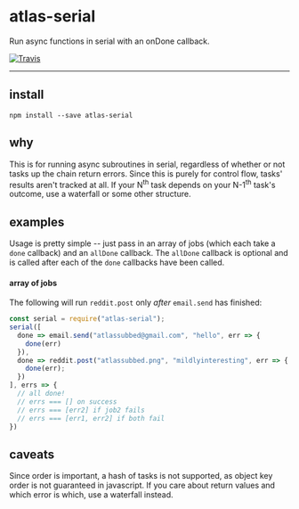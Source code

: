 # atlas-serial

Run async functions in serial with an onDone callback.

[![Travis](https://img.shields.io/travis/atlassubbed/atlas-serial.svg)](https://travis-ci.org/atlassubbed/atlas-serial)

---

## install

```
npm install --save atlas-serial
```

## why

This is for running async subroutines in serial, regardless of whether or not tasks up the chain return errors. Since this is purely for control flow, tasks' results aren't tracked at all. If your N<sup>th</sup> task depends on your N-1<sup>th</sup> task's outcome, use a waterfall or some other structure.

## examples

Usage is pretty simple -- just pass in an array of jobs (which each take a `done` callback) and an `allDone` callback. The `allDone` callback is optional and is called after each of the `done` callbacks have been called.

#### array of jobs

The following will run `reddit.post` only *after* `email.send` has finished:

```javascript
const serial = require("atlas-serial");
serial([
  done => email.send("atlassubbed@gmail.com", "hello", err => {
    done(err)
  }),
  done => reddit.post("atlassubbed.png", "mildlyinteresting", err => {
    done(err);
  })
], errs => {
  // all done!
  // errs === [] on success
  // errs === [err2] if job2 fails
  // errs === [err1, err2] if both fail
})
```

## caveats

Since order is important, a hash of tasks is not supported, as object key order is not guaranteed in javascript. If you care about return values and which error is which, use a waterfall instead.
